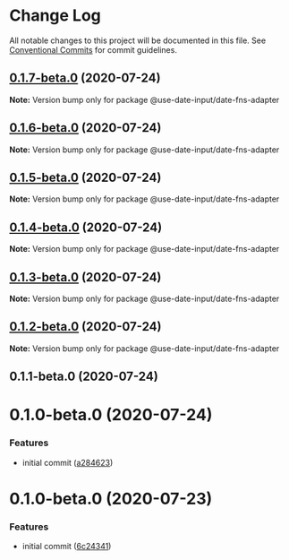 # Change Log

All notable changes to this project will be documented in this file.
See [Conventional Commits](https://conventionalcommits.org) for commit guidelines.

## [0.1.7-beta.0](https://github.com/mark-tate/use-date-input/compare/@use-date-input/date-fns-adapter@0.1.6-beta.0...@use-date-input/date-fns-adapter@0.1.7-beta.0) (2020-07-24)

**Note:** Version bump only for package @use-date-input/date-fns-adapter





## [0.1.6-beta.0](https://github.com/mark-tate/use-date-input/compare/@use-date-input/date-fns-adapter@0.1.5-beta.0...@use-date-input/date-fns-adapter@0.1.6-beta.0) (2020-07-24)

**Note:** Version bump only for package @use-date-input/date-fns-adapter





## [0.1.5-beta.0](https://github.com/mark-tate/use-date-input/compare/@use-date-input/date-fns-adapter@0.1.4-beta.0...@use-date-input/date-fns-adapter@0.1.5-beta.0) (2020-07-24)

**Note:** Version bump only for package @use-date-input/date-fns-adapter





## [0.1.4-beta.0](https://github.com/mark-tate/use-date-input/compare/@use-date-input/date-fns-adapter@0.1.3-beta.0...@use-date-input/date-fns-adapter@0.1.4-beta.0) (2020-07-24)

**Note:** Version bump only for package @use-date-input/date-fns-adapter





## [0.1.3-beta.0](https://github.com/mark-tate/use-date-input/compare/@use-date-input/date-fns-adapter@0.1.2-beta.0...@use-date-input/date-fns-adapter@0.1.3-beta.0) (2020-07-24)

**Note:** Version bump only for package @use-date-input/date-fns-adapter





## [0.1.2-beta.0](https://github.com/mark-tate/use-date-input/compare/@use-date-input/date-fns-adapter@0.1.1-beta.0...@use-date-input/date-fns-adapter@0.1.2-beta.0) (2020-07-24)

**Note:** Version bump only for package @use-date-input/date-fns-adapter





## 0.1.1-beta.0 (2020-07-24)



# 0.1.0-beta.0 (2020-07-24)


### Features

* initial commit ([a284623](https://github.com/mark-tate/use-date-input/commit/a28462354bf58de9f016176fec51ac80d2c2af60))





# 0.1.0-beta.0 (2020-07-23)


### Features

* initial commit ([6c24341](https://github.com/mark-tate/use-date-input/commit/6c24341efc30d33d6248367ee6578831c7a975ad))
